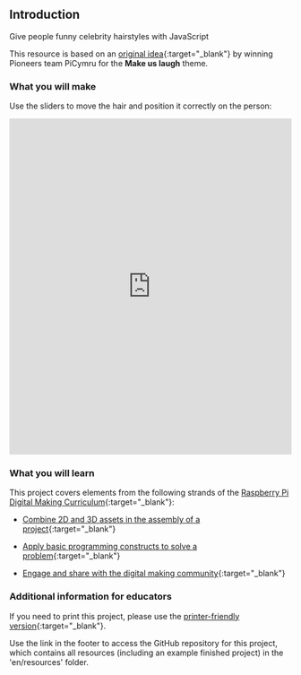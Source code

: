 ## Introduction

Give people funny celebrity hairstyles with JavaScript

This resource is based on an [original idea](https://www.youtube.com/watch?v=ghH49nqPFo0&feature=youtu.be){:target="_blank"} by winning Pioneers team PiCymru for the **Make us laugh** theme.

### What you will make

Use the sliders to move the hair and position it correctly on the person:

<iframe src="https://trinket.io/embed/html/507e9028be?outputOnly=true" width="100%" height="600" frameborder="0" marginwidth="0" marginheight="0" allowfullscreen></iframe>

### What you will learn

This project covers elements from the following strands of the [Raspberry Pi Digital Making Curriculum](http://rpf.io/curriculum){:target="_blank"}:

+ [Combine 2D and 3D assets in the assembly of a project](https://curriculum.raspberrypi.org/design/builder/){:target="_blank"}

+ [Apply basic programming constructs to solve a problem](https://curriculum.raspberrypi.org/programming/builder/){:target="_blank"}

+ [Engage and share with the digital making community](https://curriculum.raspberrypi.org/community-and-sharing/creator/){:target="_blank"}



### Additional information for educators

If you need to print this project, please use the [printer-friendly version](https://projects.raspberrypi.org/en/projects/project-name/print){:target="_blank"}.

Use the link in the footer to access the GitHub repository for this project, which contains all resources (including an example finished project) in the 'en/resources' folder.
